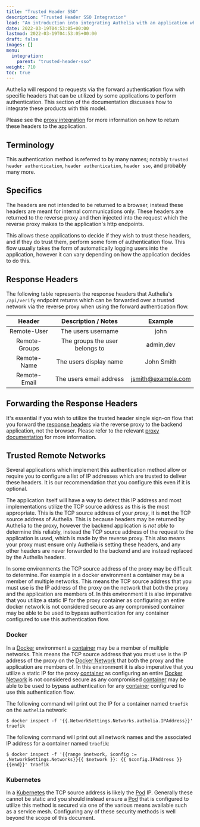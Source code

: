```yaml
---
title: "Trusted Header SSO"
description: "Trusted Header SSO Integration"
lead: "An introduction into integrating Authelia with an application which implements authentication via trusted headers."
date: 2022-03-19T04:53:05+00:00
lastmod: 2022-03-19T04:53:05+00:00
draft: false
images: []
menu:
  integration:
    parent: "trusted-header-sso"
weight: 710
toc: true
---
```


Authelia will respond to requests via the forward authentication flow with specific headers that can be utilized by some
applications to perform authentication. This section of the documentation discusses how to integrate these products with
this model.

Please see the [proxy integration](../proxies/introduction.md) for more information on how to return these headers to
the application.

## Terminology

This authentication method is referred to by many names; notably `trusted header authentication`,
`header authentication`, `header sso`, and probably many more.

## Specifics

The headers are not intended to be returned to a browser, instead these headers are meant for internal communications
only. These headers are returned to the reverse proxy and then injected into the request which the reverse proxy makes
to the application's http endpoints.

This allows these applications to decide if they wish to trust these headers, and if they do trust them, perform some
form of authentication flow. This flow usually takes the form of automatically logging users into the application,
however it can vary depending on how the application decides to do this.

## Response Headers

The following table represents the response headers that Authelia's `/api/verify` endpoint returns which can be
forwarded over a trusted network via the reverse proxy when using the forward authentication flow.

|    Header     |      Description / Notes       |      Example       |
|:-------------:|:------------------------------:|:------------------:|
|  Remote-User  |       The users username       |        john        |
| Remote-Groups | The groups the user belongs to |     admin,dev      |
|  Remote-Name  |     The users display name     |     John Smith     |
| Remote-Email  |    The users email address     | jsmith@example.com |

## Forwarding the Response Headers

It's essential if you wish to utilize the trusted header single sign-on flow that you forward the
[response headers](#response-headers) via the reverse proxy to the backend application, not the browser. Please refer to
the relevant [proxy documentation](../proxies/introduction.md) for more information.

## Trusted Remote Networks

Several applications which implement this authentication method allow or require you to configure a list of IP addresses
which are trusted to deliver these headers. It is our recommendation that you configure this even if it is optional.

The application itself will have a way to detect this IP address and most implementations utilize the TCP source address
as this is the most appropriate. This is the TCP source address of your _proxy_, it is **not** the TCP source address of
Authelia. This is because headers may be returned by Authelia to the proxy, however the backend application is _not
able_ to determine this reliably, instead the TCP source address of the request to the application is used, which is
made by the reverse proxy. This also means your proxy must ensure only Authelia is setting these headers, and any other
headers are never forwarded to the backend and are instead replaced by the Authelia headers.

In some environments the TCP source address of the proxy may be difficult to determine. For example in a docker
environment a container may be a member of multiple networks. This means the TCP source address that you must use is the
IP address of the proxy on the network that both the proxy and the application are members of. In this environment it
is also imperative that you utilize a static IP for the proxy container as configuring an entire docker network is not
considered secure as any compromised container may be able to be used to bypass authentication for any container
configured to use this authentication flow.

### Docker

In a [Docker] environment a [container] may be a member of multiple networks. This means the TCP source address that you
must use is the IP address of the proxy on the [Docker Network] that both the proxy and the application are members of.
In this environment it is also imperative that you utilize a static IP for the proxy [container] as configuring an
entire [Docker Network] is not considered secure as any compromised [container] may be able to be used to bypass
authentication for any [container] configured to use this authentication flow.

The following command will print out the IP for a container named `traefik` on the `authelia` network:

```console
$ docker inspect -f '{{.NetworkSettings.Networks.authelia.IPAddress}}' traefik
```

The following command will print out all network names and the associated IP address for a container named `traefik`:

```console
$ docker inspect -f '{{range $network, $config := .NetworkSettings.Networks}}{{ $network }}: {{ $config.IPAddress }} {{end}}' traefik
```

### Kubernetes

In a [Kubernetes] the TCP source address is likely the [Pod] IP. Generally these cannot be static and you should instead
ensure a [Pod] that is configured to utilize this method is secured via one of the various means available such as a
service mesh. Configuring any of these security methods is well beyond the scope of this document.

[Docker]: https://docker.com
[Kubernetes]: https://kubernetes.io/
[Pod]: https://kubernetes.io/docs/concepts/workloads/pods/
[container]: https://www.docker.com/resources/what-container/
[Docker Network]: https://docs.docker.com/network/
